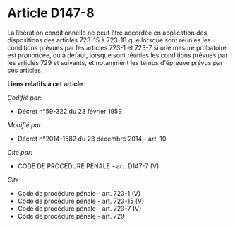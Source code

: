 # Article D147-8

La libération conditionnelle ne peut être accordée en application des dispositions des articles 723-15 à 723-18 que lorsque
sont réunies les conditions prévues par les articles 723-1 et 723-7 si une mesure probatoire est prononcée, ou à défaut,
lorsque sont réunies les conditions prévues par les articles 729 et suivants, et notamment les temps d'épreuve prévus par ces
articles.

**Liens relatifs à cet article**

_Codifié par_:

  - Décret n°59-322 du 23 février 1959

_Modifié par_:

  - Décret n°2014-1582 du 23 décembre 2014 - art. 10

_Cité par_:

  - CODE DE PROCEDURE PENALE - art. D147-7 (V)

_Cite_:

  - Code de procédure pénale - art. 723-1 (V)
  - Code de procédure pénale - art. 723-15 (V)
  - Code de procédure pénale - art. 723-7 (V)
  - Code de procédure pénale - art. 729
